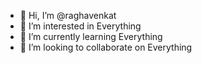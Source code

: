 - 👋 Hi, I’m @raghavenkat
- 👀 I’m interested in Everything
- 🌱 I’m currently learning Everything
- 💞️ I’m looking to collaborate on Everything

<!---
raghavenkat/raghavenkat is a ✨ special ✨ repository because its `README.md` (this file) appears on your GitHub profile.
You can click the Preview link to take a look at your changes.
--->
